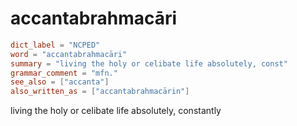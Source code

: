 # accantabrahmacāri

``` toml
dict_label = "NCPED"
word = "accantabrahmacāri"
summary = "living the holy or celibate life absolutely, const"
grammar_comment = "mfn."
see_also = ["accanta"]
also_written_as = ["accantabrahmacārin"]
```

living the holy or celibate life absolutely, constantly

